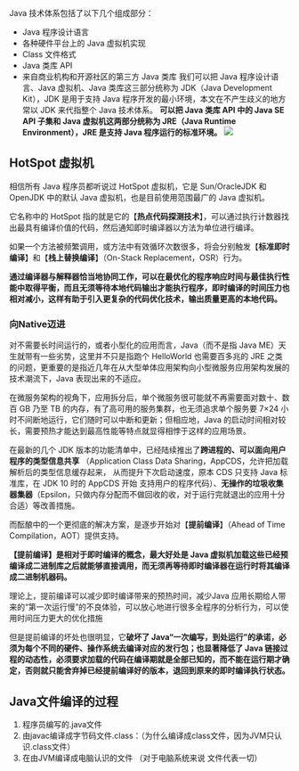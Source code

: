 Java 技术体系包括了以下几个组成部分： 
- Java 程序设计语言 
- 各种硬件平台上的 Java 虚拟机实现 
- Class 文件格式 
- Java 类库 API 
- 来自商业机构和开源社区的第三方 Java 类库 
我们可以把 Java 程序设计语言、Java 虚拟机、Java 类库这三部分统称为 JDK（Java Development Kit），JDK 是用于支持 Java 程序开发的最小环境，本文在不产生歧义的地方常以 JDK 来代指整个 Java 技术体系。
**可以把 Java 类库 API 中的 Java SE API 子集和 Java 虚拟机这两部分统称为 JRE（Java Runtime Environment），JRE 是支持 Java 程序运行的标准环境。**
![](http://douyin.cfddfc.online/myPicture/20240609115847.png)
## HotSpot 虚拟机
相信所有 Java 程序员都听说过 HotSpot 虚拟机，它是 Sun/OracleJDK 和 OpenJDK 中的默认 Java 虚拟机，也是目前使用范围最广的 Java 虚拟机。

它名称中的 HotSpot 指的就是它的【**热点代码探测技术**】，可以通过执行计数器找出最具有编译价值的代码，然后通知即时编译器以方法为单位进行编译。

如果一个方法被频繁调用，或方法中有效循环次数很多，将会分别触发【**标准即时编译**】和【**栈上替换编译**】（On-Stack Replacement，OSR）行为。

**通过编译器与解释器恰当地协同工作，可以在最优化的程序响应时间与最佳执行性能中取得平衡，而且无须等待本地代码输出才能执行程序，即时编译的时间压力也相对减小，这样有助于引入更复杂的代码优化技术，输出质量更高的本地代码。** 

### 向Native迈进 
对不需要长时间运行的，或者小型化的应用而言，Java（而不是指 Java ME）天生就带有一些劣势，这里并不只是指跑个 HelloWorld 也需要百多兆的 JRE 之类的问题，更重要的是指近几年在从大型单体应用架构向小型微服务应用架构发展的技术潮流下，Java 表现出来的不适应。 

在微服务架构的视角下，应用拆分后，单个微服务很可能就不再需要面对数十、数百 GB 乃至 TB 的内存，有了高可用的服务集群，也无须追求单个服务要 7×24 小时不间断地运行，它们随时可以中断和更新；但相应地，Java 的启动时间相对较长，需要预热才能达到最高性能等特点就显得相悖于这样的应用场景。

在最新的几个 JDK 版本的功能清单中，已经陆续推出了**跨进程的、可以面向用户程序的类型信息共享**
（Application Class Data Sharing，AppCDS，允许把加载解析后的类型信息缓存起来， 从而提升下次启动速度，原本 CDS 只支持 Java 标准库，在 JDK 10 时的 AppCDS 开始 支持用户的程序代码）、**无操作的垃圾收集器集器**（Epsilon，只做内存分配而不做回收的收，对于运行完就退出的应用十分合适）等改善措施。

而酝酿中的一个更彻底的解决方案，是逐步开始对【**提前编译**】（Ahead of Time Compilation，AOT）提供支持。 

**【提前编译】是相对于即时编译的概念，最大好处是 Java 虚拟机加载这些已经预编译成二进制库之后就能够直接调用，而无须再等待即时编译器在运行时将其编译成二进制机器码。** 

理论上，提前编译可以减少即时编译带来的预热时间，减少Java 应用长期给人带来的“第一次运行慢”的不良体验，可以放心地进行很多全程序的分析行为，可以使用时间压力更大的优化措施

但是提前编译的坏处也很明显，它**破坏了 Java“一次编写，到处运行”的承诺，必须为每个不同的硬件、操作系统去编译对应的发行包；也显著降低了 Java 链接过程的动态性，必须要求加载的代码在编译期就是全部已知的，而不能在运行期才确定，否则就只能舍弃掉已经提前编译好的版本，退回到原来的即时编译执行状态。** 

## **Java文件编译的过程**

1. 程序员编写的.java文件
2. 由javac编译成字节码文件.class：（为什么编译成class文件，因为JVM只认识.class文件）
3. 在由JVM编译成电脑认识的文件 （对于电脑系统来说 文件代表一切）